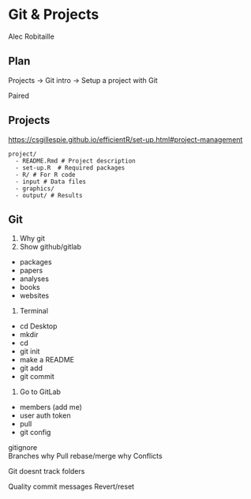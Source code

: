 # Git & Projects
Alec Robitaille

## Plan
Projects -> Git intro -> Setup a project with Git

Paired 


## Projects
https://csgillespie.github.io/efficientR/set-up.html#project-management

```
project/
  - README.Rmd # Project description
  - set-up.R  # Required packages
  - R/ # For R code
  - input # Data files
  - graphics/
  - output/ # Results
```


## Git

1. Why git
1. Show github/gitlab
  * packages
  * papers
  * analyses
  * books
  * websites
1. Terminal
  * cd Desktop
  * mkdir
  * cd
  * git init
  * make a README 
  * git add 
  * git commit
1. Go to GitLab
  * members (add me)
  * user auth token
  * pull
  * git config


gitignore  
Branches why
Pull rebase/merge why
Conflicts

Git doesnt track folders

Quality commit messages
Revert/reset

